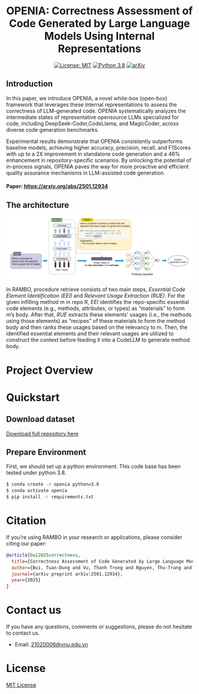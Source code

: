 <div align="center">

# OPENIA: Correctness Assessment of Code Generated by Large Language Models Using Internal Representations
[![License: MIT](https://img.shields.io/badge/License-MIT-green.svg)](https://opensource.org/licenses/MIT) [![Python 3.8](https://img.shields.io/badge/python-3.8+-blue.svg)](https://www.python.org/downloads/release/python-380/) [![arXiv](https://img.shields.io/badge/📝-Paper-red)](https://arxiv.org/abs/2501.12934)
</div>

## Introduction

In this paper, we introduce OPENIA, a novel white-box (open-box) framework that leverages these internal representations to assess the correctness of LLM-generated code. OPENIA systematically analyzes the intermediate states of representative opensource LLMs specialized for code, including DeepSeek-Coder,CodeLlama, and MagicCoder, across diverse code generation benchmarks.

Experimental results demonstrate that OPENIA consistently outperforms baseline models, achieving higher accuracy, precision, recall, and F1Scores with up to a 2X improvement in standalone code generation and a 46% enhancement in repository-specific scenarios. By unlocking the potential of in-process signals, OPENIA paves the way for more proactive and efficient quality assurance mechanisms in LLM-assisted code generation.

#### Paper: https://arxiv.org/abs/2501.12934

## The architecture
![](figs/framework.png)

In RAMBO, procedure retrieve consists of two main steps,
*Essential Code Element Identification (EEI)* and *Relevant Usage Extraction (RUE)*. For the given infilling method m in repo R, *EEI* identifies the repo-specific essential code elements (e.g., methods, attributes, or types) as “materials” to form m’s body. After that, *RUE* extracts these elements’ usages (i.e., the methods using those elements)
as “recipes” of these materials to form the method body
and then ranks these usages based on the relevancy to m. Then, the identified essential elements and their relevant usages are utilized to construct the context before feeding it into a CodeLLM to generate method body.

# Project Overview

# Quickstart
## Download dataset

[Download full repository here](https://www.dropbox.com/scl/fo/zgn1s3ad8lhxwi4n8pn06/AHQ2o8AzYIFpCLIIyYuoH48?rlkey=cx1emxzccyhurcajva5a6gnrg&st=zk5qdsn7&dl=0)

## Prepare Environment
First, we should set up a python environment. This code base has been tested under python 3.8.

```bash
$ conda create -n openia python=3.8
$ conda activate openia
$ pip install -r requirements.txt
```

# Citation
If you're using RAMBO in your research or applications, please consider citing our paper:
```bibtex
@article{bui2025correctness,
  title={Correctness Assessment of Code Generated by Large Language Models Using Internal Representations},
  author={Bui, Tuan-Dung and Vu, Thanh Trong and Nguyen, Thu-Trang and Nguyen, Son and Vo, Hieu Dinh},
  journal={arXiv preprint arXiv:2501.12934},
  year={2025}
}
```

# Contact us
If you have any questions, comments or suggestions, please do not hesitate to contact us.
- Email: 21020006@vnu.edu.vn

# License
[MIT License](LICENSE)